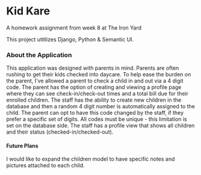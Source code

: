 # Kid Kare
A homework assignment from week 8 at The Iron Yard

This project utitlizes Django, Python & Semantic UI.

### About the Application
This application was designed with parents in mind. Parents are often rushing to get their kids checked into daycare. To help ease the burden on the parent, I've allowed a parent to check a child in and out via a 4 digit code. The parent has the option of creating and viewing a profile page where they can see check-in/check-out times and a total bill due for their enrolled children.
The staff has the ability to create new children in the database and then a random 4 digit number is automatically assigned to the child. The parent can opt to have this code changed by the staff, if they prefer a specific set of digits. All codes must be unique - this limitation is set on the database side. The staff has a profile view that shows all children and their status (checked-in/checked-out). 

#### Future Plans
I would like to expand the children model to have specific notes and pictures attached to each child. 

